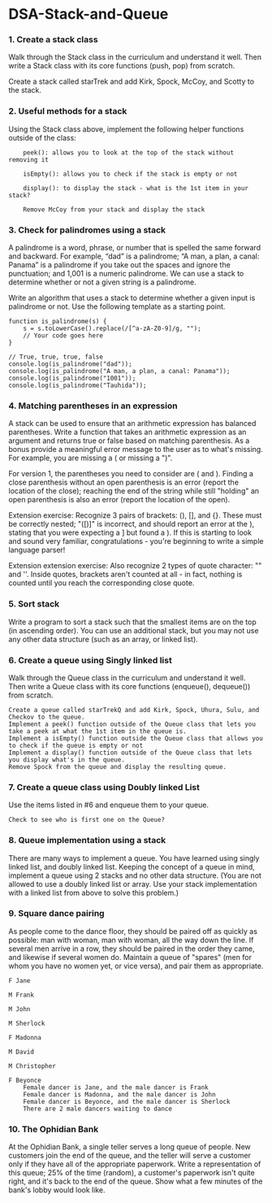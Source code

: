 # DSA-Stack-and-Queue

### 1. Create a stack class

Walk through the Stack class in the curriculum and understand it well. Then write a Stack class with its core functions (push, pop) from scratch.

Create a stack called starTrek and add Kirk, Spock, McCoy, and Scotty to the stack.

### 2. Useful methods for a stack

Using the Stack class above, implement the following helper functions outside of the class:

        peek(): allows you to look at the top of the stack without removing it
        
        isEmpty(): allows you to check if the stack is empty or not
        
        display(): to display the stack - what is the 1st item in your stack?
        
        Remove McCoy from your stack and display the stack

### 3. Check for palindromes using a stack

A palindrome is a word, phrase, or number that is spelled the same forward and backward. For example, “dad” is a palindrome; “A man, a plan, a canal: Panama” is a palindrome if you take out the spaces and ignore the punctuation; and 1,001 is a numeric palindrome. We can use a stack to determine whether or not a given string is a palindrome.

Write an algorithm that uses a stack to determine whether a given input is palindrome or not. Use the following template as a starting point.

    function is_palindrome(s) {
        s = s.toLowerCase().replace(/[^a-zA-Z0-9]/g, "");
        // Your code goes here
    }

    // True, true, true, false
    console.log(is_palindrome("dad"));
    console.log(is_palindrome("A man, a plan, a canal: Panama"));
    console.log(is_palindrome("1001"));
    console.log(is_palindrome("Tauhida"));

### 4. Matching parentheses in an expression

A stack can be used to ensure that an arithmetic expression has balanced parentheses. Write a function that takes an arithmetic expression as an argument and returns true or false based on matching parenthesis. As a bonus provide a meaningful error message to the user as to what's missing. For example, you are missing a ( or missing a ")".

For version 1, the parentheses you need to consider are ( and ). Finding a close parenthesis without an open parenthesis is an error (report the location of the close); reaching the end of the string while still "holding" an open parenthesis is also an error (report the location of the open).

Extension exercise: Recognize 3 pairs of brackets: (), [], and {}. These must be correctly nested; "([)]" is incorrect, and should report an error at the ), stating that you were expecting a ] but found a ). If this is starting to look and sound very familiar, congratulations - you're beginning to write a simple language parser!

Extension extension exercise: Also recognize 2 types of quote character: "" and ''. Inside quotes, brackets aren't counted at all - in fact, nothing is counted until you reach the corresponding close quote.

### 5. Sort stack

Write a program to sort a stack such that the smallest items are on the top (in ascending order). You can use an additional stack, but you may not use any other data structure (such as an array, or linked list).

### 6. Create a queue using Singly linked list

Walk through the Queue class in the curriculum and understand it well. Then write a Queue class with its core functions (enqueue(), dequeue()) from scratch.

    Create a queue called starTrekQ and add Kirk, Spock, Uhura, Sulu, and Checkov to the queue.
    Implement a peek() function outside of the Queue class that lets you take a peek at what the 1st item in the queue is.
    Implement a isEmpty() function outside the Queue class that allows you to check if the queue is empty or not
    Implement a display() function outside of the Queue class that lets you display what's in the queue.
    Remove Spock from the queue and display the resulting queue.

### 7. Create a queue class using Doubly linked List

Use the items listed in #6 and enqueue them to your queue.

    Check to see who is first one on the Queue?

### 8. Queue implementation using a stack

There are many ways to implement a queue. You have learned using singly linked list, and doubly linked list. Keeping the concept of a queue in mind, implement a queue using 2 stacks and no other data structure. (You are not allowed to use a doubly linked list or array. Use your stack implementation with a linked list from above to solve this problem.)

### 9. Square dance pairing

As people come to the dance floor, they should be paired off as quickly as possible: man with woman, man with woman, all the way down the line. If several men arrive in a row, they should be paired in the order they came, and likewise if several women do. Maintain a queue of "spares" (men for whom you have no women yet, or vice versa), and pair them as appropriate.

    F Jane

    M Frank

    M John

    M Sherlock

    F Madonna

    M David

    M Christopher

    F Beyonce
        Female dancer is Jane, and the male dancer is Frank
        Female dancer is Madonna, and the male dancer is John
        Female dancer is Beyonce, and the male dancer is Sherlock
        There are 2 male dancers waiting to dance

### 10. The Ophidian Bank

At the Ophidian Bank, a single teller serves a long queue of people. New customers join the end of the queue, and the teller will serve a customer only if they have all of the appropriate paperwork. Write a representation of this queue; 25% of the time (random), a customer's paperwork isn't quite right, and it's back to the end of the queue. Show what a few minutes of the bank's lobby would look like.
